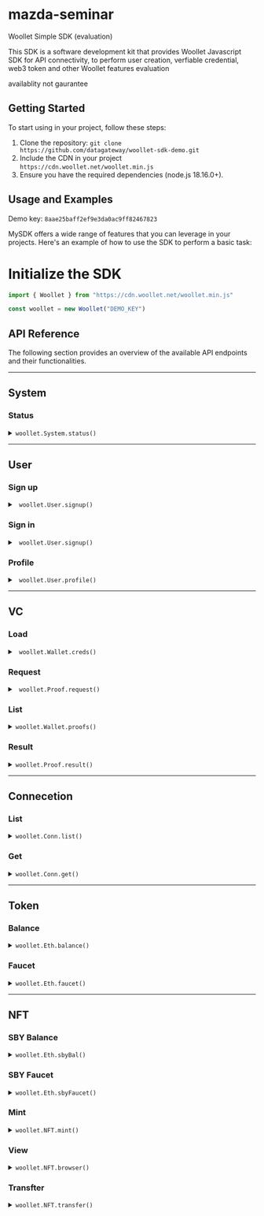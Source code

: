 # mazda-seminar

Woollet Simple SDK (evaluation)

This SDK is a software development kit that provides Woollet Javascript SDK for API connectivity, to perform user creation, verfiable credential, web3 token and other Woollet features evaluation

availablity not gaurantee 

## Getting Started

To start using in your project, follow these steps:

1. Clone the repository: `git clone https://github.com/datagateway/woollet-sdk-demo.git` 
2. Include the CDN in your project `https://cdn.woollet.net/woollet.min.js`
3. Ensure you have the required dependencies (node.js 18.16.0+).

## Usage and Examples

Demo key: `8aae25baff2ef9e3da0ac9ff82467823`


MySDK offers a wide range of features that you can leverage in your projects. Here's an example of how to use the SDK to perform a basic task:


# Initialize the SDK
```javascript
import { Woollet } from "https://cdn.woollet.net/woollet.min.js"

const woollet = new Woollet("DEMO_KEY")

```

## API Reference

The following section provides an overview of the available API endpoints and their functionalities.

------------------------------------------------------------------------------------------


## System 

###  Status

<details>
 <summary>  <code>woollet.System.status()</code></summary>

##### Parameters

> | name      |  type     | data type               | description                                                           |
> |-----------|-----------|-------------------------|-----------------------------------------------------------------------|
> | None      |  None | N/A   | N/A  |

</details>

------------------------------------------------------------------------------------------

## User

### Sign up

<details>
 <summary>  <code> woollet.User.signup()</code></summary>

##### Parameters

> | name      |  type     | data type               | description                                                           |
> |-----------|-----------|-------------------------|-----------------------------------------------------------------------|
> | email      |  required | string   | Email address |
> | pass     |  required | string   | Password  |
> | name      |  required | string   | Must be >=6 characters  |
> | role      |  required | string   | must be >=4 characters |
> | card      |  optional | string   | card number |

</details>



### Sign in

<details>
 <summary>  <code> woollet.User.signup()</code></summary>

##### Parameters

> | name      |  type     | data type               | description                                                           |
> |-----------|-----------|-------------------------|-----------------------------------------------------------------------|
> | email      |  required | string   | Email address |
> | pass     |  required | string   | Password  |

</details>



### Profile

<details>
 <summary>  <code> woollet.User.profile()</code></summary>


##### Parameters

> | name      |  type     | data type               | description                                                           |
> |-----------|-----------|-------------------------|-----------------------------------------------------------------------|
> | None      |  None | N/A   | N/A  |

</details>

------------------------------------------------------------------------------------------

## VC

### Load

<details>
 <summary>  <code> woollet.Wallet.creds()</code></summary>


##### Parameters

> | name      |  type     | data type               | description                                                           |
> |-----------|-----------|-------------------------|-----------------------------------------------------------------------|
> | None      |  None | N/A   | N/A  |

</details>


### Request

<details>
 <summary>  <code> woollet.Proof.request()</code></summary>


##### Parameters

> | name      |  type     | data type               | description                                                           |
> |-----------|-----------|-------------------------|-----------------------------------------------------------------------|
> | did      |  required | string   | The target wallet of requesting |

</details>


### List

<details>
 <summary>  <code>woollet.Wallet.proofs()</code></summary>


##### Parameters

> | name      |  type     | data type               | description                                                           |
> |-----------|-----------|-------------------------|-----------------------------------------------------------------------|
> | None      |  None | N/A   | N/A  |

</details>

### Result

<details>
 <summary>  <code>woollet.Proof.result()</code></summary>


##### Parameters

> | name      |  type     | data type               | description                                                           |
> |-----------|-----------|-------------------------|-----------------------------------------------------------------------|
> | peid      |  required | string   | Proof exchange ID |

</details>

------------------------------------------------------------------------------------------

## Connecetion

### List

<details>
 <summary>  <code>woollet.Conn.list()</code></summary>

##### Parameters

> | name      |  type     | data type               | description                                                           |
> |-----------|-----------|-------------------------|-----------------------------------------------------------------------|
> | None      |  None | N/A   | N/A  |

</details>

### Get

<details>
 <summary>  <code>woollet.Conn.get()</code></summary>

##### Parameters

> | name      |  type     | data type               | description                                                           |
> |-----------|-----------|-------------------------|-----------------------------------------------------------------------|
> | cid      |  required | string   | Connection ID |

</details>

------------------------------------------------------------------------------------------

## Token

### Balance
<details>
 <summary>  <code>woollet.Eth.balance()</code></summary>

##### Parameters

> | name      |  type     | data type               | description                                                           |
> |-----------|-----------|-------------------------|-----------------------------------------------------------------------|
> | None      |  None | N/A   | N/A  |

</details>

### Faucet

<details>
 <summary>  <code>woollet.Eth.faucet()</code></summary>

##### Parameters

> | name      |  type     | data type               | description                                                           |
> |-----------|-----------|-------------------------|-----------------------------------------------------------------------|
> | cid      |  required | string   | Connection ID |

</details>

------------------------------------------------------------------------------------------

## NFT

### SBY Balance
<details>
 <summary>  <code>woollet.Eth.sbyBal()</code></summary>

##### Parameters

> | name      |  type     | data type               | description                                                           |
> |-----------|-----------|-------------------------|-----------------------------------------------------------------------|
> | None      |  None | N/A   | N/A  |

</details>

### SBY Faucet

<details>
 <summary>  <code>woollet.Eth.sbyFaucet()</code></summary>

##### Parameters

> | name      |  type     | data type               | description                                                           |
> |-----------|-----------|-------------------------|-----------------------------------------------------------------------|
> | cid      |  required | string   | Connection ID |

</details>

### Mint

<details>
 <summary>  <code>woollet.NFT.mint()</code></summary>

##### Parameters

> | name      |  type     | data type               | description                                                           |
> |-----------|-----------|-------------------------|-----------------------------------------------------------------------|
> | img      |  required | string   | image URL |

</details>

### View

<details>
 <summary>  <code>woollet.NFT.browser()</code></summary>

##### Parameters

> | name      |  type     | data type               | description                                                           |
> |-----------|-----------|-------------------------|-----------------------------------------------------------------------|
> | None      |  None | N/A   | N/A  |

</details>

### Transfter

<details>
 <summary>  <code>woollet.NFT.transfer()</code></summary>

##### Parameters

> | name      |  type     | data type               | description                                                           |
> |-----------|-----------|-------------------------|-----------------------------------------------------------------------|
> | target      |  required | string   | The address of other party |
> | tokenID      |  required | string   | The token ID you would like to transfer |

</details>
